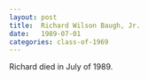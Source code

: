 ```yaml
---
layout: post
title:  Richard Wilson Baugh, Jr.
date:   1989-07-01
categories: class-of-1969
---
```

Richard died in July of 1989.
